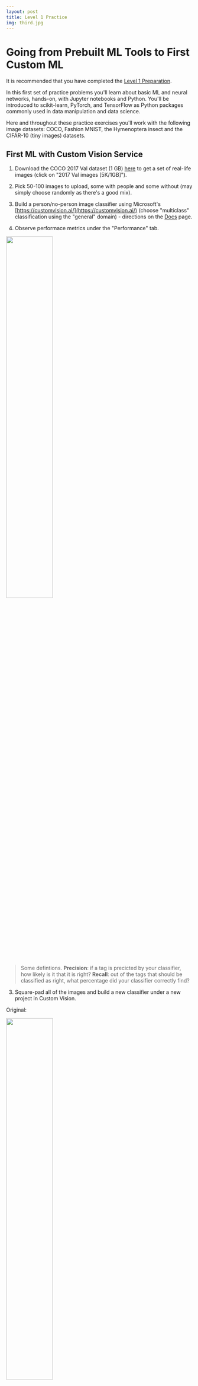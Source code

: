 ```yaml
---
layout: post
title: Level 1 Practice
img: third.jpg
---
```


# Going from Prebuilt ML Tools to First Custom ML

It is recommended that you have completed the [Level 1 Preparation](/navigating-ml/level1_prep).

In this first set of practice problems you'll learn about basic ML and neural networks, hands-on, with Jupyter notebooks and Python.  You'll be introduced to scikit-learn, PyTorch, and TensorFlow as Python packages commonly used in data manipulation and data science.  

Here and throughout these practice exercises you'll work with the following image datasets: COCO, Fashion MNIST, the Hymenoptera insect and the CIFAR-10 (tiny images) datasets.

## First ML with Custom Vision Service

1. Download the COCO 2017 Val dataset (1 GB) [here](http://cocodataset.org/#download) to get a set of real-life images (click on "2017 Val images [5K/1GB]").

2. Pick 50-100 images to upload, some with people and some without (may simply choose randomly as there's a good mix).

2. Build a person/no-person image classifier using Microsoft's [https://customvision.ai/](https://customvision.ai/) (choose "multiclass" classification using the "general" domain) - directions on the [Docs](https://docs.microsoft.com/en-us/azure/cognitive-services/custom-vision-service/getting-started-build-a-classifier) page.

2. Observe performace metrics under the "Performance" tab.

<img src="http://nlpforhackers.io/wp-content/uploads/2017/01/Precision-Recall.png" width="50%">

> Some defintions.  **Precision**:  if a tag is precicted by your classifier, how likely is it that it is right?  **Recall**:  out of the tags that should be classified as right, what percentage did your classifier correctly find?

3. Square-pad all of the images and build a new classifier under a new project in Custom Vision.

Original:

<img src="../images/coco_sample.jpg" width="50%"><br>

Square-padded by expanding:

<img src="../images/coco_sample__pad.jpg" width="50%">


* How do the performance metrics change?  Did they get worse or better and why do you think that?

## First Custom ML (Open Source Tools)

For these two problems, it is recommended to go through the code from the original source line by line in whatever fashion you see fit so that you really understand what is happening.

> TIPS:  Place all imports at the top of the notebook.  Call the training data something consistent thoughout all of your work (X_train -> training data, y_train -> labels, X_test -> test data...).

### Image Classification with Classical ML

![fashion dataset sample](../images/fashion_sample.png)

Create a Python program to classify images from Fashion MNIST Dataset (get [here](https://github.com/zalandoresearch/fashion-mnist)) leveraging code samples from the Python Data Science Handbook - [Ref](https://jakevdp.github.io/PythonDataScienceHandbook/05.02-introducing-scikit-learn.html#Application:-Exploring-Hand-written-Digits).  

Refer to Chapter 2 and 3 of the Python Data Science Handbook for information on data manipulation in Python if not already familiar.

Do this in a Jupyter notebook (any service or locally) - recall you learned about this tool in the [Setup](/navigating-ml/setup) section.

Steps:

- Visualize a sample of 50-100 images with labels
- Try fitting a Gaussian naive Bayes model.  How does it compare results found in the Handbook for the MNIST Digits datset (a black and white 8x8 pixel dataset of handwritten digits)?

Additionally:

- Which fashion item has the best accuracy, which the worst?  Use a confusion matrix.  Why do you think that is?  Is there a way you could imagine improving this model?
- Normalize the images (in `sklearn`) and check the accuracy of the model(s) again.  Did it improve or worsen?
- Try a different model - SVM or Random Forest

> _In the real world, data is rarely so uniform and simple pixels will not be suitable: this has led to a large literature on feature extraction methods for image data._

### Image Classification with Basic Neural Nets

The purpose of the Basic Neural Nets exercises are to familiarize you with how a simple artificial neuron works all from the ground-up - this knowledge will serve you well.  See [Level 1 Preparation](/navigating-ml/level1_prep) for more information.

3. Adapt a from-scratch Perceptron as in this [Jupyter notebook](https://github.com/rasbt/python-machine-learning-book-2nd-edition/blob/master/code/ch02/ch02.ipynb) to train and 
test on the Fashion MNIST dataset.

    * Does the model converge or not (plot the training and validation error)?

4. Adapt a from-scratch Multilayer Perceptron (MLP) as in this <a href="https://github.com/rasbt/python-machine-learning-book-2nd-edition/blob/master/code/ch12/ch12.ipynb">Jupyter notebook</a>

    * Try it again with the `scikit-learn` MLP class.
    * Does the model converge now?  What accuracy does the model achieve?

### Object Detection with Histogram of Oriented Gradients

Create a Python program to detect bear faces (perhaps you're builing a bear watch app for safety in the woods) by leveraging code samples from this <a href="https://jakevdp.github.io/PythonDataScienceHandbook/05.14-image-features.html" target="_blank">Python Data Science Handbook notebook</a>.  

![bear face with hog](../images/bear_face_hog.png)

*  Collect 50-100 images of bear faces from the web and square-pad them as done for the COCO images above.  In addition, resize them to the same shape (228x228 for example).  Observe, that in the code sample, the shape of the final image data for training will be (100, 228, 228) if 100 samples are collected.  These constitute the "positive" training samples.

An example of the image pre-processing (padding is up to you):

```python
data_array = []

# Get image files
img_files = glob.glob('../../data/bears_pad/*.*')

for img in img_files:
    im = Image.open(img)
    # Resize to uniform size
    im = im.resize((228, 228))
    # Convert to only grayscale in case of an alpha channel
    im = im.convert('L')
    im = np.asarray(im)
    data_array.append(im)

# Convert collection to numpy array
positive_patches = np.asarray(data_array)
positive_patches.shape
```

The rest of the steps are outlined as follows (as described in the Handbook):

- Obtain a set of image thumbnails of non-faces to constitute "negative" training samples.
- Extract HOG features from these training samples.
- Train a linear SVM classifier on these samples.
- For an "unknown" image, pass a sliding window across the image, using the model to evaluate whether that window contains a face or not.
- If detections overlap, combine them into a single window. 

Additionally:

- What other confounding factors are there for images other than illumination, you think?
- Plot the original image along with the `skimage.rgb2gray` version and the HOG representation.  See how this works in `matplotlib`.  What does `skimage.rgb2gray` actually do?
- Try out the model on the entire test image.  What do you find out?

A cursory result might be (after varying window sizes):
![model prediction](../images/bear_with_bboxes2.png)

- Try using sliding windows with a variety of sizes (and aspect ratios).  What do you find out?
- Augment the data to expand the training and test datasets (e.g. use a library like `imgaug` to left-right flip, blur, contrast normalize, etc.) and retrain and test.  How does the performance change and why is that?
- **Extra credit**:  Implement Non-Maximum Suppression in Python to find the single best bounding box of a group of bounding boxes as are found above.  Apply this to the test image.


## Additional Help

- StackOverflow with `sklearn`, `jupyter`
- For Custom Vision you can email customvisionteam@microsoft.com.
